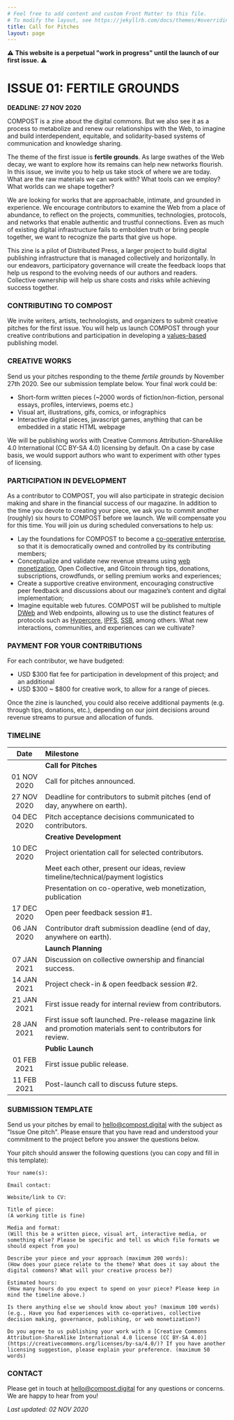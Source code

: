 ```yaml
---
# Feel free to add content and custom Front Matter to this file.
# To modify the layout, see https://jekyllrb.com/docs/themes/#overriding-theme-defaults
title: Call for Pitches
layout: page
---
```


⚠️ **This website is a perpetual "work in progress" until the launch of our first issue.** ⚠️

# ISSUE 01: FERTILE GROUNDS

**DEADLINE: 27 NOV 2020**

COMPOST is a zine about the digital commons. But we also see it as a process to metabolize and renew our relationships with the Web, to imagine and build interdependent, equitable, and solidarity-based systems of communication and knowledge sharing.

The theme of the first issue is **fertile grounds**. As large swathes of the Web decay, we want to explore how its remains can help new networks flourish. In this issue, we invite you to help us take stock of where we are today. What are the raw materials we can work with? What tools can we employ? What worlds can we shape together?

We are looking for works that are approachable, intimate, and grounded in experience. We encourage contributors to examine the Web from a place of abundance, to reflect on the projects, communities, technologies, protocols, and networks that enable authentic and trustful connections. Even as much of existing digital infrastructure fails to embolden truth or bring people together, we want to recognize the parts that give us hope.

This zine is a pilot of Distributed Press, a larger project to build digital publishing infrastructure that is managed collectively and horizontally. In our endeavors, participatory governance will create the feedback loops that help us respond to the evolving needs of our authors and readers. Collective ownership will help us share costs and risks while achieving success together.

### CONTRIBUTING TO COMPOST

We invite writers, artists, technologists, and organizers to submit creative pitches for the first issue. You will help us launch COMPOST through your creative contributions and participation in developing a [values-based](https://distributed.press/values/) publishing model.

### CREATIVE WORKS

Send us your pitches responding to the theme _fertile grounds_ by November 27th 2020. See our submission template below. Your final work could be:

- Short-form written pieces (~2000 words of fiction/non-fiction, personal essays, profiles, interviews, poems etc.)
- Visual art, illustrations, gifs, comics, or infographics
- Interactive digital pieces, javascript games, anything that can be embedded in a static HTML webpage

We will be publishing works with Creative Commons Attribution-ShareAlike 4.0 International (CC BY-SA 4.0) licensing by default. On a case by case basis, we would support authors who want to experiment with other types of licensing.

### PARTICIPATION IN DEVELOPMENT

As a contributor to COMPOST, you will also participate in strategic decision making and share in the financial success of our magazine. In addition to the time you devote to creating your piece, we ask you to commit another (roughly) six hours to COMPOST before we launch. We will compensate you for this time. You will join us during scheduled conversations to help us:

- Lay the foundations for COMPOST to become a [co-operative enterprise](https://www.ica.coop/en/cooperatives/what-is-a-cooperative), so that it is democratically owned and controlled by its contributing members;
- Conceptualize and validate new revenue streams using [web monetization](https://webmonetization.org/), Open Collective, and Gitcoin through tips, donations, subscriptions, crowdfunds, or selling premium works and experiences;
- Create a supportive creative environment, encouraging constructive peer feedback and discussions about our magazine’s content and digital implementation;
- Imagine equitable web futures. COMPOST will be published to multiple [DWeb](https://breakermag.com/the-decentralized-web-explained-in-words-you-can-understand/) and Web endpoints, allowing us to use the distinct features of protocols such as [Hypercore](https://hypercore-protocol.org), [IPFS](https://ipfs.io), [SSB](https://scuttlebutt.nz/), among others. What new interactions, communities, and experiences can we cultivate?

### PAYMENT FOR YOUR CONTRIBUTIONS

For each contributor, we have budgeted:

- USD \$300 flat fee for participation in development of this project; and an additional
- USD $300 ~ $800 for creative work, to allow for a range of pieces.

Once the zine is launched, you could also receive additional payments (e.g. through tips, donations, etc.), depending on our joint decisions around revenue streams to pursue and allocation of funds.

### TIMELINE

|    Date     | Milestone                                                                                                     |
| :---------: | :------------------------------------------------------------------------------------------------------------ |
|             | **Call for Pitches**                                                                                          |
| 01 NOV 2020 | Call for pitches announced.                                                                                   |
| 27 NOV 2020 | Deadline for contributors to submit pitches (end of day, anywhere on earth).                                  |
| 04 DEC 2020 | Pitch acceptance decisions communicated to contributors.                                                      |
|             | **Creative Development**                                                                                      |
| 10 DEC 2020 | Project orientation call for selected contributors.                                                           |
|             | Meet each other, present our ideas, review timeline/technical/payment logistics                               |
|             | Presentation on co-operative, web monetization, publication                                                   |
| 17 DEC 2020 | Open peer feedback session #1.                                                                                |
| 06 JAN 2020 | Contributor draft submission deadline (end of day, anywhere on earth).                                        |
|             | **Launch Planning**                                                                                           |
| 07 JAN 2021 | Discussion on collective ownership and financial success.                                                     |
| 14 JAN 2021 | Project check-in & open feedback session #2.                                                                  |
| 21 JAN 2021 | First issue ready for internal review from contributors.                                                      |
| 28 JAN 2021 | First issue soft launched. Pre-release magazine link and promotion materials sent to contributors for review. |
|             | **Public Launch**                                                                                             |
| 01 FEB 2021 | First issue public release.                                                                                   |
| 11 FEB 2021 | Post-launch call to discuss future steps.                                                                     |

### SUBMISSION TEMPLATE

Send us your pitches by email to [hello@compost.digital](mailto:hello@compost.digital) with the subject as "Issue One pitch". Please ensure that you have read and understood your commitment to the project before you answer the questions below.

Your pitch should answer the following questions (you can copy and fill in this template):

```
Your name(s):

Email contact:

Website/link to CV:

Title of piece:
(A working title is fine)

Media and format:
(Will this be a written piece, visual art, interactive media, or something else? Please be specific and tell us which file formats we should expect from you)

Describe your piece and your approach (maximum 200 words):
(How does your piece relate to the theme? What does it say about the digital commons? What will your creative process be?)

Estimated hours:
(How many hours do you expect to spend on your piece? Please keep in mind the timeline above.)

Is there anything else we should know about you? (maximum 100 words)
(e.g., Have you had experiences with co-operatives, collective decision making, governance, publishing, or web monetization?)

Do you agree to us publishing your work with a [Creative Commons Attribution-ShareAlike International 4.0 license (CC BY-SA 4.0)](https://creativecommons.org/licenses/by-sa/4.0/)? If you have another licensing suggestion, please explain your preference. (maximum 50 words)
```

### CONTACT

Please get in touch at [hello@compost.digital](mailto:hello@compost.digital) for any questions or concerns. We are happy to hear from you!

_Last updated: 02 NOV 2020_
